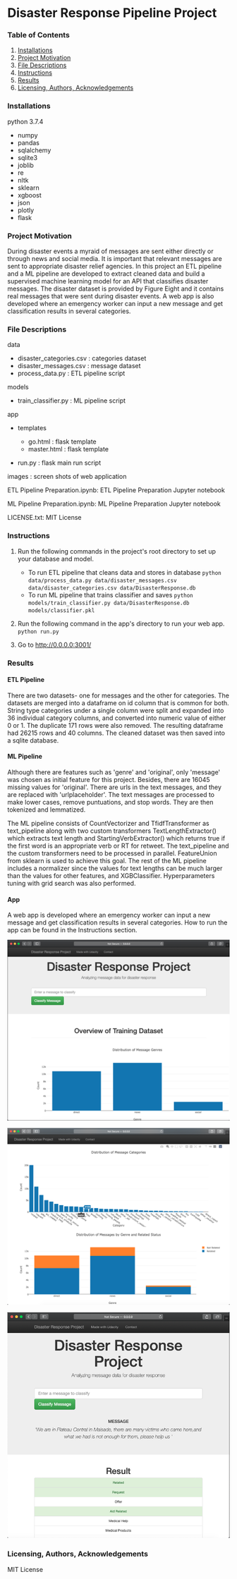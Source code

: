 # Disaster Response Pipeline Project


### Table of Contents
1. [Installations](#installations)
2. [Project Motivation](#project_motivation)
3. [File Descriptions](#file_descriptions)
4. [Instructions](#instructions)
5. [Results](#results)
6. [Licensing, Authors, Acknowledgements](#licensing)

### Installations<a name="installations"></a>
python 3.7.4
* numpy
* pandas
* sqlalchemy
* sqlite3
* joblib
* re
* nltk
* sklearn
* xgboost
* json
* plotly
* flask

### Project Motivation<a name="project_motivation"></a>

During disaster events a myraid of messages are sent either directly or through news and social media. 
It is important that relevant messages are sent to appropriate disaster relief agencies. 
In this project an ETL pipeline and a ML pipeline are developed to extract cleaned data and build a supervised machine learning model for an API that classifies disaster messages. 
The disaster dataset is provided by Figure Eight and it contains real messages that were sent during disaster events. 
A web app is also developed where an emergency worker can input a new message and get classification results in several categories.

### File Descriptions<a name="file_descriptions"></a>
data
* disaster_categories.csv : categories dataset
* disaster_messages.csv : message dataset
* process_data.py : ETL pipeline script

models
* train_classifier.py : ML pipeline script

app
* templates
  * go.html : flask template
  * master.html : flask template
  
* run.py : flask main run script

images : screen shots of web application

ETL Pipeline Preparation.ipynb: ETL Pipeline Preparation Jupyter notebook

ML Pipeline Preparation.ipynb: ML Pipeline Preparation Jupyter notebook


LICENSE.txt: MIT License

### Instructions<a name="instructions"></a>
1. Run the following commands in the project's root directory to set up your database and model.

    - To run ETL pipeline that cleans data and stores in database
        `python data/process_data.py data/disaster_messages.csv data/disaster_categories.csv data/DisasterResponse.db`
    - To run ML pipeline that trains classifier and saves
        `python models/train_classifier.py data/DisasterResponse.db models/classifier.pkl`

2. Run the following command in the app's directory to run your web app.
    `python run.py`

3. Go to http://0.0.0.0:3001/

### Results<a name="resluts"></a>
#### ETL Pipeline


There are two datasets- one for messages and the other for categories. 
The datasets are merged into a dataframe on id column that is common for both. 
String type categories under a single column were split and expanded into 36 individual category columns, and converted into numeric value of either 0 or 1. 
The duplicate 171 rows were also removed. 
The resulting dataframe had 26215 rows and 40 columns.
The cleaned dataset was then saved into a sqlite database. 

#### ML Pipeline

Although there are features such as 'genre' and 'original', only 'message' was chosen as initial feature for this project.
Besides, there are 16045 missing values for 'original'. 
There are urls in the text messages, and they are replaced with 'urlplaceholder'. 
The text messages are processed to make lower cases, remove puntuations, and stop words. 
They are then tokenized and lemmatized. 

The ML pipeline consists of CountVectorizer and TfidfTransformer as text_pipeline along with two custom transformers 
TextLengthExtractor() which extracts text length and StartingVerbExtractor() which returns true if the first word is an appropriate verb or RT for retweet.
The text_pipeline and the custom transformers need to be processed in parallel. FeatureUnion from sklearn is used to achieve this goal. 
The rest of the ML pipeline includes a normalizer since the values for text lengths can be much larger than the values for other features,  and  XGBClassifier. 
Hyperparameters tuning with grid search was also performed.

#### App
A web app is developed where an emergency worker can input a new message and get classification results in several categories.
How to run the app can be found in the Instructions section.


![MainPage_1](/images/Screen%20Shot%202020-05-10%20at%201.29.38%20PM.png)

![MainPage_2](/images/Screen%20Shot%202020-05-10%20at%201.31.04%20PM.png)

![MainPage_3](/images/Screen%20Shot%202020-05-10%20at%201.36.04%20PM.png)

### Licensing, Authors, Acknowledgements<a name="licensing"></a>
MIT License


